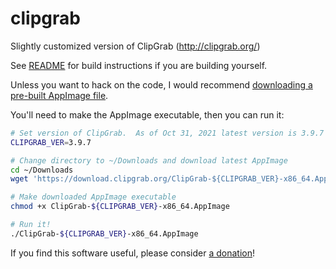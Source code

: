 clipgrab
========

Slightly customized version of ClipGrab (http://clipgrab.org/)

See [README](https://github.com/FreedomBen/clipgrab/blob/master/README) for build instructions if you are building yourself.

Unless you want to hack on the code, I would recommend [downloading a pre-built AppImage file](https://clipgrab.org/).

You'll need to make the AppImage executable, then you can run it:

```sh
# Set version of ClipGrab.  As of Oct 31, 2021 latest version is 3.9.7
CLIPGRAB_VER=3.9.7

# Change directory to ~/Downloads and download latest AppImage
cd ~/Downloads
wget 'https://download.clipgrab.org/ClipGrab-${CLIPGRAB_VER}-x86_64.AppImage'

# Make downloaded AppImage executable
chmod +x ClipGrab-${CLIPGRAB_VER}-x86_64.AppImage

# Run it!
./ClipGrab-${CLIPGRAB_VER}-x86_64.AppImage
```

If you find this software useful, please consider [a donation](https://clipgrab.org/donate)!
